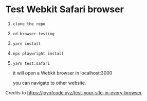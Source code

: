 # Test Webkit Safari browser

1. `clone the repo`
2. `cd browser-testing`
3. `yarn install`
4. `npx playwright install`
6. `yarn test:safari`
   
   it will open a Webkit browser in localhost:3000

   you can navigate to other website.


Credits to https://joyofcode.xyz/test-your-site-in-every-browser
